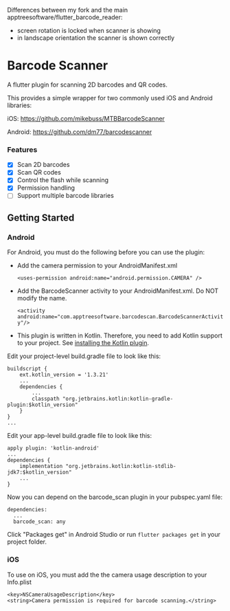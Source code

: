 Differences between my fork and the main apptreesoftware/flutter_barcode_reader:
- screen rotation is locked when scanner is showing
- in landscape orientation the scanner is shown correctly

# Barcode Scanner

A flutter plugin for scanning 2D barcodes and QR codes. 

This provides a simple wrapper for two commonly used iOS and Android libraries:

iOS: https://github.com/mikebuss/MTBBarcodeScanner

Android: https://github.com/dm77/barcodescanner

### Features
- [x] Scan 2D barcodes
- [x] Scan QR codes
- [x] Control the flash while scanning
- [x] Permission handling
- [ ] Support multiple barcode libraries

## Getting Started

### Android
For Android, you must do the following before you can use the plugin:

* Add the camera permission to your AndroidManifest.xml
     
     `<uses-permission android:name="android.permission.CAMERA" />`

* Add the BarcodeScanner activity to your AndroidManifest.xml. Do NOT modify the name.
    
     `<activity android:name="com.apptreesoftware.barcodescan.BarcodeScannerActivity"/>`
     

* This plugin is written in Kotlin. Therefore, you need to add Kotlin support to your project. See [installing the Kotlin plugin](https://kotlinlang.org/docs/tutorials/kotlin-android.html#installing-the-kotlin-plugin).

Edit your project-level build.gradle file to look like this:

	buildscript {
	    ext.kotlin_version = '1.3.21'
	    ...
	    dependencies {
	        ...
	        classpath "org.jetbrains.kotlin:kotlin-gradle-plugin:$kotlin_version"
	    }
	}
	...

Edit your app-level build.gradle file to look like this:

	apply plugin: 'kotlin-android'
	...
	dependencies {
	    implementation "org.jetbrains.kotlin:kotlin-stdlib-jdk7:$kotlin_version"
	    ...
	}

Now you can depend on the barcode_scan plugin in your pubspec.yaml file:

	dependencies:
	  ...
	  barcode_scan: any

Click "Packages get" in Android Studio or run `flutter packages get` in your project folder.

### iOS
To use on iOS, you must add the the camera usage description to your Info.plist

    <key>NSCameraUsageDescription</key>
    <string>Camera permission is required for barcode scanning.</string>
